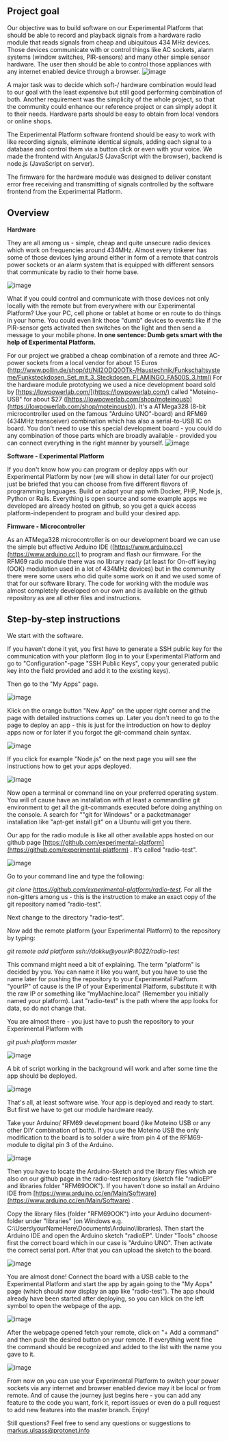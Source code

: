 ## Project goal

Our objective was to build software on our Experimental Platform that should be able to record and playback signals from a hardware radio module that reads signals from cheap and ubiquitous 434 MHz devices. Those devices communicate with or control things like AC sockets, alarm systems (window switches, PIR-sensors) and many other simple sensor hardware. The user then should be able to control those appliances with any internet enabled device through a browser.
![image](https://40.media.tumblr.com/c31abcbb262d0ad06a740e1c47c1777c/tumblr_inline_nwvz24wE6a1tzfota_540.jpg)

A major task was to decide which soft-/ hardware combination would lead to our goal with the least expensive but still good performing combination of both. Another requirement was the simplicity of the whole project, so that the community could enhance our reference project or can simply adopt it to their needs. Hardware parts should be easy to obtain from local vendors or online shops.

The Experimental Platform software frontend should be easy to work with like recording signals, eliminate identical signals, adding each signal to a database and control them via a button click or even with your voice. We made the frontend with AngularJS (JavaScript with the browser), backend is node.js (JavaScript on server).

The firmware for the hardware module was designed to deliver constant error free receiving and transmitting of signals controlled by the software frontend from the Experimental Platform. 

## Overview

**Hardware**

They are all among us - simple, cheap and quite unsecure radio devices which work on frequencies around 434MHz. Almost every tinkerer has some of those devices lying around either in form of a remote that controls power sockets or an alarm system that is equipped with different sensors that communicate by radio to their home base.

![image](https://40.media.tumblr.com/bbc26d5f12b40b9a9d2380989eaf4adc/tumblr_inline_nwvz56hXOk1tzfota_540.jpg)

What if you could control and communicate with those devices not only locally with the remote but from everywhere with our Experimental Platform? Use your PC, cell phone or tablet at home or en route to do things in your home. You could even link those "dumb" devices to events like if the PIR-sensor gets activated then switches on the light and then send a message to your mobile phone. **In one sentence: Dumb gets smart with the help of Experimental Platform.**

For our project we grabbed a cheap combination of a remote and three AC-power sockets from a local vendor for about 15 Euros ([http://www.pollin.de/shop/dt/NjI2ODQ0OTk-/Haustechnik/Funkschaltsysteme/Funksteckdosen_Set_mit_3_Steckdosen_FLAMINGO_FA500S_3.html)](http://www.pollin.de/shop/dt/NjI2ODQ0OTk-/Haustechnik/Funkschaltsysteme/Funksteckdosen_Set_mit_3_Steckdosen_FLAMINGO_FA500S_3.html) For the hardware module prototyping we used a nice development board sold by [https://lowpowerlab.com/](https://lowpowerlab.com/) called "Moteino-USB" for about $27 ([https://lowpowerlab.com/shop/moteinousb](https://lowpowerlab.com/shop/moteinousb)). It's a ATMega328 (8-bit microcontroller used on the famous "Arduino UNO"-board) and RFM69 (434MHz transceiver) combination which has also a serial-to-USB IC on board. You don't need to use this special development board - you could do any combination of those parts which are broadly available - provided you can connect everything in the right manner by yourself.
![image](https://41.media.tumblr.com/8551fbf7d19debc381acf9402974c559/tumblr_inline_nwvz8d9HvK1tzfota_540.jpg)

**Software - Experimental Platform**

If you don't know how you can program or deploy apps with our Experimental Platform by now (we will show in detail later for our project) just be briefed that you can choose from five different flavors of programming languages. Build or adapt your app with Docker, PHP, Node.js, Python or Rails. Everything is open source and some example apps we developed are already hosted on github, so you get a quick access platform-independent to program and build your desired app.

**Firmware - Microcontroller**

As an ATMega328 microcontroller is on our development board we can use the simple but effective Arduino IDE ([https://www.arduino.cc](https://www.arduino.cc)) to program and flash our firmware. For the RFM69 radio module there was no library ready (at least for On-off keying (OOK) modulation used in a lot of 434MHz devices) but in the community there were some users who did quite some work on it and we used some of that for our software library.
The code for working with the module was almost completely developed on our own and is available on the github repository as are all other files and instructions.

## Step-by-step instructions

We start with the software.

If you haven't done it yet, you first have to generate a SSH public key for the communication with your platform (log in to your Experimental Platform and go to "Configuration"-page "SSH Public Keys", copy your generated public key into the field provided and add it to the existing keys).

Then go to the "My Apps" page.

![image](https://41.media.tumblr.com/d821a4336b1c36c17bea2a141a3108eb/tumblr_inline_nwvwlbyFQv1tzfota_540.png)

Klick on the orange button "New App" on the upper right corner and the page with detailed instructions comes up. Later you don't need to go to the page to deploy an app - this is just for the introduction on how to deploy apps now or for later if you forgot the git-command chain syntax.

![image](https://40.media.tumblr.com/136a2a2ef7e372b6928202bea0cb9a22/tumblr_inline_nwvwqsVOit1tzfota_540.png)

If you click for example "Node.js" on the next page you will see the instructions how to get your apps deployed.

![image](https://41.media.tumblr.com/0fa613bc9214059a66e3e3686bdf11af/tumblr_inline_nwvwrbyNyw1tzfota_540.png)

Now open a terminal or command line on your preferred operating system. You will of cause have an installation with at least a commandline git environment to get all the git-commands executed before doing anything on the console. A search for ""git for Windows" or a packetmanager installation like "apt-get install git" on a Ubuntu will get you there.

Our app for the radio module is like all other available apps hosted on our github page [https://github.com/experimental-platform](https://github.com/experimental-platform) . It's called "radio-test".

![image](https://36.media.tumblr.com/c609759a6e1caeffc43192b17d1c8831/tumblr_inline_nwvwtuA1GC1tzfota_540.png)

Go to your command line and type the following:

_git clone https://github.com/experimental-platform/radio-test_. For all the non-gitters among us - this is the instruction to make an exact copy of the git repository named "radio-test".

Next change to the directory "radio-test".

Now add the remote platform (your Experimental Platform) to the repository by typing:

_git remote add platform ssh://dokku@yourIP:8022/radio-test_

This command might need a bit of explaining. The term "platform" is decided by you. You can name it like you want, but you have to use the name later for pushing the repository to your Experimental Platform. "yourIP" of cause is the IP of your Experimental Platform, substitute it with the raw IP or something like "myMachine.local" (Remember you initially named your platform). Last "radio-test" is the path where the app looks for data, so do not change that.

You are almost there - you just have to push the repository to your Experimental Platform with

_git push platform master_

![image](https://41.media.tumblr.com/54050f661686a8ba67c559a365d8e073/tumblr_inline_nwvwvtRYZC1tzfota_540.png)

A bit of script working in the background will work and after some time the app should be deployed.

![image](https://40.media.tumblr.com/65180bd7ae4736a4432e2e91890afb92/tumblr_inline_nwvwwzKGTV1tzfota_540.png)

That's all, at least software wise. Your app is deployed and ready to start. But first we have to get our module hardware ready.

Take your Arduino/ RFM69 development board (like Moteino USB or any other DIY combination of both). If you use the Moteino USB the only modification to the board is to solder a wire from pin 4 of the RFM69-module to digital pin 3 of the Arduino.

![image](https://41.media.tumblr.com/7ef99793cc2f7b46af3b3704fcdb88f9/tumblr_inline_nwvzlirvzP1tzfota_540.jpg)

Then you have to locate the Arduino-Sketch and the library files which are also on our github page in the radio-test repository (sketch file "radioEP" and libraries folder "RFM69OOK"). If you haven't done so install an Arduino IDE from [https://www.arduino.cc/en/Main/Software](https://www.arduino.cc/en/Main/Software) .

Copy the library files (folder "RFM69OOK") into your Arduino document-folder under "libraries" (on Windows e.g. C:\Users\yourNameHere\Documents\Arduino\libraries). Then start the Arduino IDE and open the Arduino sketch "radioEP". Under "Tools" choose first the correct board which in our case is "Arduino UNO". Then activate the correct serial port. After that you can upload the sketch to the board.

![image](https://36.media.tumblr.com/a640f31bddcea7d6d21cb4458ef76b1b/tumblr_inline_nwvwy08KTF1tzfota_540.png)

You are almost done! Connect the board with a USB cable to the 
Experimental Platform and start the app by again going to the "My Apps" 
page (which should now display an app like "radio-test"). The app should
 already have been started after deploying, so you can klick on the left
 symbol to open the webpage of the app.
 
![image](https://40.media.tumblr.com/ffd48201eaf735d03d7d101d2affab63/tumblr_inline_nwvwzpefOg1tzfota_540.png)

After
 the webpage opened fetch your remote, click on "+ Add a command" and 
then push the desired button on your remote. If everything went fine the
 command should be recognized and added to the list with the name you 
gave to it.

![image](https://41.media.tumblr.com/18d01095c1fba52907f507d723e3551d/tumblr_inline_nwvx0gdPh51tzfota_540.png)

From now on you can use your Experimental Platform to switch your power sockets via any internet and browser enabled device may it be local or from remote.
And of cause the journey just begins here - you can add any feature to the code you want, fork it, report issues or even do a pull request to add new features into the master branch. Enjoy!

Still questions? Feel free to send any questions or suggestions to [markus.ulsass@protonet.info](markus.ulsass@protonet.info)